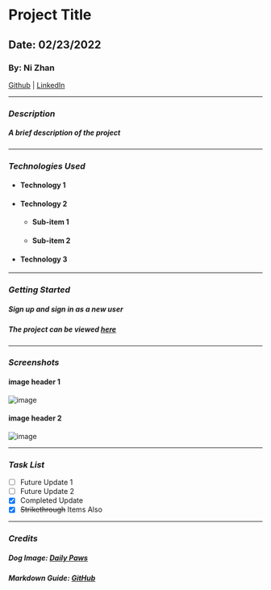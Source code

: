 # Project Title

## Date: 02/23/2022

### By: Ni Zhan

[Github](https://github.com/nizhan27) | [LinkedIn](https://www.linkedin.com/in/ni-zhan-3a8854229/)

---

### **_Description_**

##### A brief description of the project

---

### **_Technologies Used_**

- #### Technology 1
- #### Technology 2
  - #### Sub-item 1
  - #### Sub-item 2
- #### Technology 3

---

### **_Getting Started_**

##### Sign up and sign in as a new user

##### The project can be viewed [here](https://github.com/SEI-R-2-22/u1_hw_markdown)

---

### **_Screenshots_**

#### image header 1

![image](https://imagesvc.meredithcorp.io/v3/mm/image?url=https%3A%2F%2Fstatic.onecms.io%2Fwp-content%2Fuploads%2Fsites%2F47%2F2021%2F04%2F15%2Fgoldendoodle-running-on-beach-1723968841-2-2000.jpg)

#### image header 2

![image](https://images.squarespace-cdn.com/content/v1/5c633e877fdcb88882c06b25/1558230075375-1KKRHBYB3H4V3GI9LIW0/ke17ZwdGBToddI8pDm48kFkjSgSWnctqUo4LS-tepwV7gQa3H78H3Y0txjaiv_0fDoOvxcdMmMKkDsyUqMSsMWxHk725yiiHCCLfrh8O1z4YTzHvnKhyp6Da-NYroOW3ZGjoBKy3azqku80C789l0ouw-8l5B_J38LMU7OZFvYe-5mCm9SQEgXUsOz2zDet-eLF4bWS7yiAEfsEEl-rDRw/Cooper5.jpg)

---

### **_Task List_**

- [ ] Future Update 1
- [ ] Future Update 2
- [x] Completed Update
- [x] ~~Strikethrough~~ Items Also

---

### **_Credits_**

##### **Dog Image:** [Daily Paws](https://www.dailypaws.com/dogs-puppies/dog-breeds/goldendoodle)

##### **Markdown Guide:** [GitHub](https://github.com/SEI-R-2-22/u1_hw_markdown)
